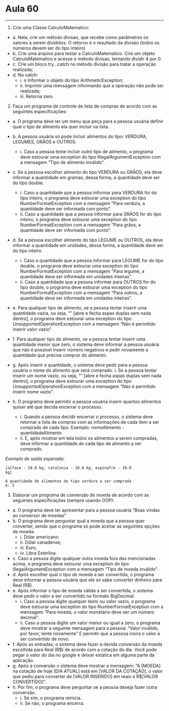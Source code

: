 # Aula 60

<hr>

1. Crie uma Classe CalculoMatematico:
+ a. Nela, crie um método divisao, que recebe como parâmetros os
  valores a serem divididos. O retorno é o resultado da divisão (todos os
  números devem ser do tipo inteiro)
+ b. Crie uma arquivo para testar a CalculoMatematico. Crie um
  objeto CalculoMatematico e acesse o método divisao,
  tentando dividir 4 por 0.
+ c. Crie um bloco try...catch no método divisão para tratar a
  operação realizada;
+ d. No catch:
    - i. o Informar o objeto do tipo ArithmeticException;
    - ii. Imprimir uma mensagem informando que a operação
      não pode ser realizada;
    - iii. Retorna zero.

2. Faça um programa de controle de lista de compras de acordo com
   as seguintes especificações:
+ a. O programa deve ter um menu que peça para a pessoa usuária
  definir qual o tipo de alimento ela quer incluir na lista.
+ b. A pessoa usuária só pode incluir alimentos do tipo: VERDURA,
  LEGUMES, GRÃOS e OUTROS.
    - i. Caso a pessoa tente incluir outro tipo de alimento, o
      programa deve estourar uma exception do tipo
      IllegalArgumentException com a mensagem “Tipo de
      alimento inválido”.

+ c. Se a pessoa escolher alimento do tipo VERDURA ou GRÃOS,
  ela deve informar a quantidade em gramas, dessa forma, a
  quantidade deve ser do tipo double.
    - i. Caso a quantidade que a pessoa informar para
      VERDURA for do tipo inteiro, o programa deve estourar
      uma exception do tipo NumberFormatException com
      a mensagem “Para verdura, a quantidade deve ser
      informada com ponto”.
    - ii. Caso a quantidade que a pessoa informar para GRÃOS
      for do tipo inteiro, o programa deve estourar uma
      exception do tipo NumberFormatException com a
      mensagem “Para grãos, a quantidade deve ser
      informada com ponto”.

+ d. Se a pessoa escolher alimento do tipo LEGUME ou OUTROS,
  ela deve informar a quantidade em unidades, dessa forma, a
  quantidade deve ser do tipo inteiro.
    - i. Caso a quantidade que a pessoa informar para LEGUME
      for do tipo double, o programa deve estourar uma
      exception do tipo NumberFormatException com a
      mensagem “Para legume, a quantidade deve ser
      informada em unidades inteiras”.
    - ii. Caso a quantidade que a pessoa informar para OUTROS
      for do tipo double, o programa deve estourar uma
      exception do tipo NumberFormatException com a
      mensagem “Para outros, a quantidade deve ser
      informada em unidades inteiras”.

+ e. Para qualquer tipo de alimento, se a pessoa tentar inserir uma
  quantidade vazia, ou seja, “” [abre e fecha aspas duplas sem
  nada dentro], o programa deve estourar uma exception do tipo
  UnsupportedOperationException com a mensagem “Não é
  permitido inserir valor vazio”.
+ f. Para qualquer tipo de alimento, se a pessoa tentar inserir uma
  quantidade menor que zero, o sistema deve informar a pessoa
  usuária que não é possível inserir número negativos e pedir
  novamente a quantidade que precisa comprar do alimento.
+ g. Após inserir a quantidade, o sistema deve pedir para a pessoa
  usuária o nome do alimento que será comprado.
  i. Se a pessoa tentar inserir um nome vazio, ou seja, “” [abre
  e fecha aspas duplas sem nada dentro], o programa deve
  estourar uma exception do tipo
  UnsupportedOperationException com a mensagem
  “Não é permitido inserir nome vazio”.
+ h. O programa deve permitir a pessoa usuária inserir quantos
  alimentos quiser até que decida encerrar o processo.
    - i. Quando a pessoa decidir encerrar o processo, o sistema
      deve retornar a lista de compras com as informações de
      cada item a ser comprado de cada tipo.
      Exemplo: nomeAlimento - quantidadeAlimento
    - ii. E, após mostrar em tela todos os alimentos a serem
      compradas, deve informar a quantidade de cada tipo de
      alimento a ser comprado.

*Exemplo de saída esperada:*

    [alface - 10.0 kg, catalonia - 10.0 kg, espinafre - 10.0
    kg]
    
    A quantidade de alimentos do tipo verdura a ser comprada
    é: 3


3. Elaborar um programa de conversão de moeda de acordo com as
   seguintes especificações (sempre usando OOP):
+ a. O programa deve ter apresentar para a pessoa usuária “Boas
  vindas ao conversor de moedas”
+ b. O programa deve perguntar qual a moeda que a pessoa quer
  converter, sendo que o programa só pode aceitar as seguintes
  opções de moeda:
    - i. Dólar americano;
    - ii. Dólar canadense;
    - iii. Euro;
    - iv. Libra Esterlina.
+ c. Caso a pessoa digite qualquer outra moeda fora das
  mencionadas acima, o programa deve estourar uma exception
  do tipo IllegalArgumentException com a mensagem “Tipo de
  moeda inválido”.
+ d. Após escolher qual o tipo de moeda a ser convertida, o
  programa deve informar a pessoa usuária que ele só sabe
  converter dinheiro para Real (R$).
+ e. Após informar o tipo de moeda válida a ser convertida, o
  sistema deve pedir o valor a ser convertido no formato
  BigDecimal.
    - i. Caso a pessoa digite qualquer texto ou valor vazio, o
      programa deve estourar uma exception do tipo
      NumberFormatException com a mensagem “Para
      moeda, o valor monetário deve ser um número decimal”.
    - ii. Caso a pessoa digite um valor menor ou igual a zero, o
      programa deve mostrar a seguinte mensagem para a
      pessoa: “Valor inválido, por favor, tente novamente” E
      permitir que a pessoa insira o valor a ser convertido de
      novo.
+ f. Após as entradas, o sistema deve fazer a devida conversão da
  moeda escolhida para Real (R$) de acordo com a cotação do
  dia. Você pode pegar o valor do dia no google e deixar estática
  em alguma parte da aplicação.
+ g. Após a conversão o sistema deve mostrar a mensagem: “A
  [MOEDA] na cotação de hoje [DIA ATUAL] está em [VALOR DA
  COTAÇÃO], o valor que pediu para converter de [VALOR
  INSERIDO] em reais é R$[VALOR CONVERTIDO]”.
+ h. Por fim, o programa deve perguntar se a pessoa deseja fazer
  outra conversão.
    - i. Se sim, o programa reinicia.
    - ii. Se não, o programa encerra.
